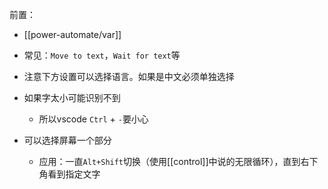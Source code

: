 前置：
- [[power-automate/var]]

- 常见：`Move to text`，`Wait for text`等
- 注意下方设置可以选择语言。如果是中文必须单独选择
- 如果字太小可能识别不到
  - 所以vscode `Ctrl` + `-`要小心
- 可以选择屏幕一个部分
  - 应用：一直`Alt+Shift`切换（使用[[control]]中说的无限循环），直到右下角看到指定文字